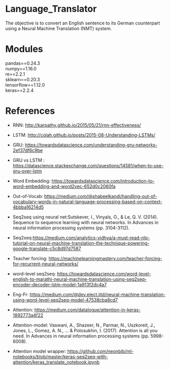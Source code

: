 # Language_Translator

The objective is to convert an English sentence to its German counterpart using a Neural Machine Translation (NMT) system.

# Modules

pandas==0.24.3<br>
numpy==1.16.0<br>
re==2.2.1<br>
sklearn==0.20.3<br>
tensorflow==1.12.0<br>
keras==2.2.4<br>


# References

- RNN: http://karpathy.github.io/2015/05/21/rnn-effectiveness/

- LSTM: http://colah.github.io/posts/2015-08-Understanding-LSTMs/

- GRU: https://towardsdatascience.com/understanding-gru-networks-2ef37df6c9be

- GRU vs LSTM : https://datascience.stackexchange.com/questions/14581/when-to-use-gru-over-lstm

- Word Embedding: https://towardsdatascience.com/introduction-to-word-embedding-and-word2vec-652d0c2060fa

- Out-of-Vocab: https://medium.com/@shabeelkandi/handling-out-of-vocabulary-words-in-natural-language-processing-based-on-context-4bbba16214d5

- Seq2seq using neural net:Sutskever, I., Vinyals, O., & Le, Q. V. (2014). Sequence to sequence learning with neural networks. In Advances in neural information processing systems (pp. 3104-3112).

- Seq2seq:https://medium.com/analytics-vidhya/a-must-read-nlp-tutorial-on-neural-machine-translation-the-technique-powering-google-translate-c5c8d97d7587

- Teacher forcing: https://machinelearningmastery.com/teacher-forcing-for-recurrent-neural-networks/

- word-level seq2seq: https://towardsdatascience.com/word-level-english-to-marathi-neural-machine-translation-using-seq2seq-encoder-decoder-lstm-model-1a913f2dc4a7

- Eng-Fr: https://medium.com/@dev.elect.iitd/neural-machine-translation-using-word-level-seq2seq-model-47538cba8cd7

- Attention: https://medium.com/datalogue/attention-in-keras-1892773a4f22

- Attention-model: Vaswani, A., Shazeer, N., Parmar, N., Uszkoreit, J., Jones, L., Gomez, A. N., ... & Polosukhin, I. (2017). Attention is all you need. In Advances in neural information processing systems (pp. 5998-6008).

- Attention model wrapper: https://github.com/neonbjb/ml-notebooks/blob/master/keras-seq2seq-with-attention/keras_translate_notebook.ipynb
